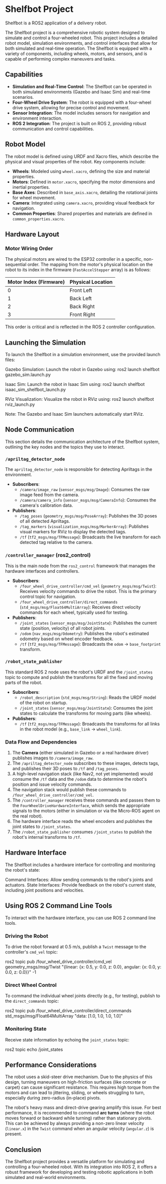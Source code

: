 # Shelfbot Project

Shelfbot is a ROS2 application of a delivery robot.

The Shelfbot project is a comprehensive robotic system designed to simulate and control a four-wheeled robot. This project includes a detailed robot model, simulation environments, and control interfaces that allow for both simulated and real-time operation. The Shelfbot is equipped with a variety of components, including wheels, motors, and sensors, and is capable of performing complex maneuvers and tasks.

## Capabilities

- **Simulation and Real-Time Control**: The Shelfbot can be operated in both simulated environments (Gazebo and Isaac Sim) and real-time scenarios.
- **Four-Wheel Drive System**: The robot is equipped with a four-wheel drive system, allowing for precise control and movement.
- **Sensor Integration**: The model includes sensors for navigation and environment interaction.
- **ROS 2 Integration**: The project is built on ROS 2, providing robust communication and control capabilities.

## Robot Model

The robot model is defined using URDF and Xacro files, which describe the physical and visual properties of the robot. Key components include:

- **Wheels**: Modeled using `wheel.xacro`, defining the size and material properties.
- **Motors**: Defined in `motor.xacro`, specifying the motor dimensions and inertial properties.
- **Base Axes**: Described in `base_axis.xacro`, detailing the rotational joints for wheel movement.
- **Camera**: Integrated using `camera.xacro`, providing visual feedback for navigation.
- **Common Properties**: Shared properties and materials are defined in `common_properties.xacro`.

## Hardware Layout

### Motor Wiring Order

The physical motors are wired to the ESP32 controller in a specific, non-sequential order. The mapping from the motor's physical location on the robot to its index in the firmware (`FastAccelStepper` array) is as follows:

| Motor Index (Firmware) | Physical Location |
| :--------------------- | :---------------- |
| 0                      | Front Left        |
| 1                      | Back Left         |
| 2                      | Back Right        |
| 3                      | Front Right       |

This order is critical and is reflected in the ROS 2 controller configuration.

## Launching the Simulation

To launch the Shelfbot in a simulation environment, use the provided launch files:

Gazebo Simulation: Launch the robot in Gazebo using: 
  ros2 launch shelfbot gazebo_sim.launch.py

Isaac Sim: Launch the robot in Isaac Sim using: 
  ros2 launch shelfbot isaac_sim_shelfbot_launch.py

RViz Visualization: Visualize the robot in RViz using: 
  ros2 launch shelfbot rviz_launch.py

Note: The Gazebo and Isaac Sim launchers automatically start RViz.

## Node Communication

This section details the communication architecture of the Shelfbot system, outlining the key nodes and the topics they use to interact.

### `/apriltag_detector_node`
The `apriltag_detector_node` is responsible for detecting Apriltags in the environment.

- **Subscribers**:
  - `/camera/image_raw` (`sensor_msgs/msg/Image`): Consumes the raw image feed from the camera.
  - `/camera/camera_info` (`sensor_msgs/msg/CameraInfo`): Consumes the camera's calibration data.
- **Publishers**:
  - `/tag_poses` (`geometry_msgs/msg/PoseArray`): Publishes the 3D poses of all detected Apriltags.
  - `/tag_markers` (`visualization_msgs/msg/MarkerArray`): Publishes visual markers for RViz to display the detected tags.
  - `/tf` (`tf2_msgs/msg/TFMessage`): Broadcasts the live transform for each detected tag relative to the camera.

### `/controller_manager` (ros2_control)
This is the main node from the `ros2_control` framework that manages the hardware interfaces and controllers.

- **Subscribers**:
  - `/four_wheel_drive_controller/cmd_vel` (`geometry_msgs/msg/Twist`): Receives velocity commands to drive the robot. This is the primary control topic for navigation.
  - `/four_wheel_drive_controller/direct_commands` (`std_msgs/msg/Float64MultiArray`): Receives direct velocity commands for each wheel, typically used for testing.
- **Publishers**:
  - `/joint_states` (`sensor_msgs/msg/JointState`): Publishes the current state (position, velocity) of all robot joints.
  - `/odom` (`nav_msgs/msg/Odometry`): Publishes the robot's estimated odometry based on wheel encoder feedback.
  - `/tf` (`tf2_msgs/msg/TFMessage`): Broadcasts the `odom` -> `base_footprint` transform.

### `/robot_state_publisher`
This standard ROS 2 node uses the robot's URDF and the `/joint_states` topic to compute and publish the transforms for all the fixed and moving parts of the robot.

- **Subscribers**:
  - `/robot_description` (`std_msgs/msg/String`): Reads the URDF model of the robot on startup.
  - `/joint_states` (`sensor_msgs/msg/JointState`): Consumes the joint states to calculate the transforms for moving parts (like wheels).
- **Publishers**:
  - `/tf` (`tf2_msgs/msg/TFMessage`): Broadcasts the transforms for all links in the robot model (e.g., `base_link` -> `wheel_link`).

### Data Flow and Dependencies
1.  The **Camera** (either simulated in Gazebo or a real hardware driver) publishes images to `/camera/image_raw`.
2.  The `/apriltag_detector_node` subscribes to these images, detects tags, and publishes their 3D poses to `/tf` and `/tag_poses`.
3.  A high-level navigation stack (like Nav2, not yet implemented) would consume the `/tf` data and the `/odom` data to determine the robot's position and issue velocity commands.
4.  The navigation stack would publish these commands to `/four_wheel_drive_controller/cmd_vel`.
5.  The `/controller_manager` receives these commands and passes them to the `FourWheelDriveHardwareInterface`, which sends the appropriate signals to the motors (either in simulation or via the Micro-ROS agent on the real robot).
6.  The hardware interface reads the wheel encoders and publishes the joint states to `/joint_states`.
7.  The `/robot_state_publisher` consumes `/joint_states` to publish the robot's internal transforms to `/tf`.

## Hardware Interface

The Shelfbot includes a hardware interface for controlling and monitoring the robot's state:

Command Interfaces: Allow sending commands to the robot's joints and actuators.
State Interfaces: Provide feedback on the robot's current state, including joint positions and velocities.

## Using ROS 2 Command Line Tools

To interact with the hardware interface, you can use ROS 2 command line tools.

### Driving the Robot

To drive the robot forward at 0.5 m/s, publish a `Twist` message to the controller's `cmd_vel` topic:

  ros2 topic pub /four_wheel_drive_controller/cmd_vel geometry_msgs/msg/Twist "{linear: {x: 0.5, y: 0.0, z: 0.0}, angular: {x: 0.0, y: 0.0, z: 0.0}}" -1

### Direct Wheel Control

To command the individual wheel joints directly (e.g., for testing), publish to the `direct_commands` topic:

  ros2 topic pub /four_wheel_drive_controller/direct_commands std_msgs/msg/Float64MultiArray "data: [1.0, 1.0, 1.0, 1.0]"

### Monitoring State

Receive state information by echoing the `joint_states` topic:

  ros2 topic echo /joint_states

## Performance Considerations

The robot uses a skid-steer drive mechanism. Due to the physics of this design, turning maneuvers on high-friction surfaces (like concrete or carpet) can cause significant resistance. This requires high torque from the motors and can lead to jittering, sliding, or wheels struggling to turn, especially during zero-radius (in-place) pivots.

The robot's heavy mass and direct-drive gearing amplify this issue. For best performance, it is recommended to command **arc turns** (where the robot moves forward or backward while turning) rather than stationary pivots. This can be achieved by always providing a non-zero linear velocity (`linear.x`) in the `Twist` command when an angular velocity (`angular.z`) is present.

## Conclusion

The Shelfbot project provides a versatile platform for simulating and controlling a four-wheeled robot.
With its integration into ROS 2, it offers a robust framework for developing and testing robotic applications in both simulated and real-world environments.